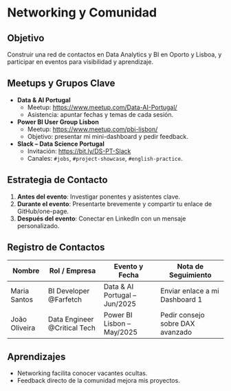 # Networking y Comunidad

## Objetivo  
Construir una red de contactos en Data Analytics y BI en Oporto y Lisboa, y participar en eventos para visibilidad y aprendizaje.

## Meetups y Grupos Clave  
- **Data & AI Portugal**  
  - Meetup: https://www.meetup.com/Data-AI-Portugal/  
  - Asistencia: apuntar fechas y temas de cada sesión.  
- **Power BI User Group Lisbon**  
  - Meetup: https://www.meetup.com/pbi-lisbon/  
  - Objetivo: presentar mi mini-dashboard y pedir feedback.  
- **Slack – Data Science Portugal**  
  - Invitación: https://bit.ly/DS-PT-Slack  
  - Canales: `#jobs`, `#project-showcase`, `#english-practice`.

## Estrategia de Contacto  
1. **Antes del evento**: Investigar ponentes y asistentes clave.  
2. **Durante el evento**: Presentarte brevemente y compartir tu enlace de GitHub/one-page.  
3. **Después del evento**: Conectar en LinkedIn con un mensaje personalizado.

## Registro de Contactos  
| Nombre            | Rol / Empresa          | Evento y Fecha          | Nota de Seguimiento                     |
|-------------------|------------------------|-------------------------|-----------------------------------------|
| Maria Santos      | BI Developer @Farfetch | Data & AI Portugal – Jun/2025 | Enviar enlace a mi Dashboard 1         |
| João Oliveira     | Data Engineer @Critical Tech | Power BI Lisbon – May/2025 | Pedir consejo sobre DAX avanzado       |

## Aprendizajes  
- Networking facilita conocer vacantes ocultas.  
- Feedback directo de la comunidad mejora mis proyectos.
